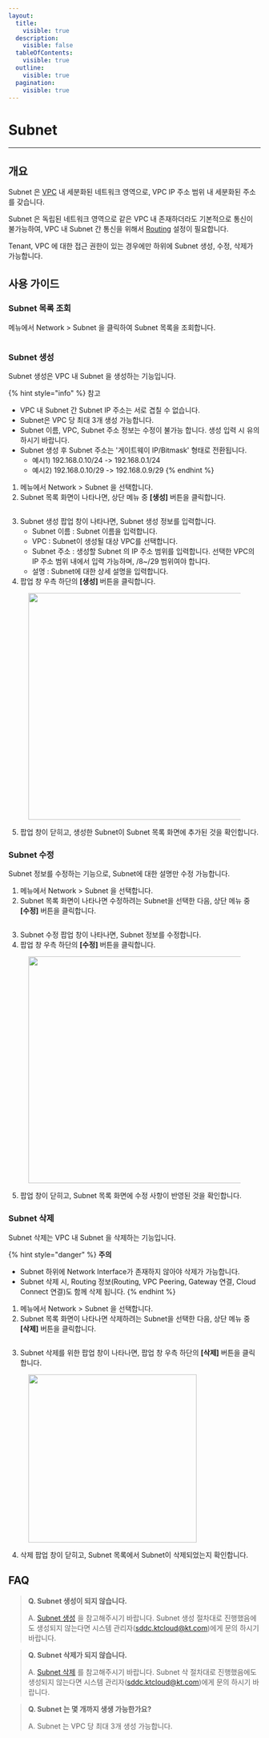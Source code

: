 ```yaml
---
layout:
  title:
    visible: true
  description:
    visible: false
  tableOfContents:
    visible: true
  outline:
    visible: true
  pagination:
    visible: true
---
```


# Subnet

***

## 개요

Subnet 은 [VPC](vpc.md) 내 세분화된 네트워크 영역으로, VPC IP 주소 범위 내 세분화된 주소를 갖습니다.

Subnet 은 독립된 네트워크 영역으로 같은 VPC 내 존재하더라도 기본적으로 통신이 불가능하여, VPC 내 Subnet 간 통신을 위해서 [Routing](routing.md) 설정이 필요합니다.

Tenant, VPC 에 대한 접근 권한이 있는 경우에만 하위에 Subnet 생성, 수정, 삭제가 가능합니다.

## 사용 가이드

### Subnet 목록 조회

메뉴에서 Network > Subnet 을 클릭하여 Subnet 목록을 조회합니다.&#x20;

<figure><img src="../.gitbook/assets/image (2).png" alt=""><figcaption></figcaption></figure>

### Subnet 생성

Subnet 생성은 VPC 내 Subnet 을 생성하는 기능입니다.

{% hint style="info" %}
참고

* VPC 내 Subnet 간 Subnet IP 주소는 서로 겹칠 수 없습니다.
* Subnet은 VPC 당 최대 3개 생성 가능합니다.
* Subnet 이름, VPC, Subnet 주소 정보는 수정이 불가능 합니다. 생성 입력 시 유의하시기 바랍니다.
* Subnet 생성 후 Subnet 주소는 '게이트웨이 IP/Bitmask' 형태로 전환됩니다.
  * 예시1) 192.168.0.10/24 -> 192.168.0.1/24
  * 예시2) 192.168.0.10/29 -> 192.168.0.9/29
{% endhint %}

1. 메뉴에서 Network > Subnet 을 선택합니다.
2. Subnet 목록 화면이 나타나면, 상단 메뉴 중 **\[생성]** 버튼을 클릭합니다.

<figure><img src="../.gitbook/assets/image (3).png" alt=""><figcaption></figcaption></figure>

3. Subnet 생성 팝업 창이 나타나면, Subnet 생성 정보를 입력합니다.
   * Subnet 이름 : Subnet 이름을 입력합니다.
   * VPC : Subnet이 생성될 대상 VPC를 선택합니다.
   * Subnet 주소 : 생성할 Subnet 의 IP 주소 범위를 입력합니다. 선택한 VPC의 IP 주소 범위 내에서 입력 가능하며, /8\~/29 범위여야 합니다.
   * 설명 : Subnet에 대한 상세 설명을 입력합니다.
4. 팝업 창 우측 하단의 **\[생성]** 버튼을 클릭합니다.

<figure><img src="../.gitbook/assets/image (8).png" alt="" width="453"><figcaption></figcaption></figure>

5. 팝업 창이 닫히고, 생성한 Subnet이 Subnet 목록 화면에 추가된 것을 확인합니다.

### Subnet 수정

Subnet 정보를 수정하는 기능으로, Subnet에 대한 설명만 수정 가능합니다.

1. 메뉴에서 Network > Subnet 을 선택합니다.
2. Subnet 목록 화면이 나타나면 수정하려는 Subnet을 선택한 다음, 상단 메뉴 중 **\[수정]** 버튼을 클릭합니다.

<figure><img src="../.gitbook/assets/image (4).png" alt=""><figcaption></figcaption></figure>

3. Subnet 수정 팝업 창이 나타나면, Subnet 정보를 수정합니다.
4. 팝업 창 우측 하단의 **\[수정]** 버튼을 클릭합니다.

<figure><img src="../.gitbook/assets/image (7).png" alt="" width="453"><figcaption></figcaption></figure>

5. 팝업 창이 닫히고, Subnet 목록 화면에 수정 사항이 반영된 것을 확인합니다.

### Subnet 삭제

Subnet 삭제는 VPC 내 Subnet 을 삭제하는 기능입니다.

{% hint style="danger" %}
**주의**

* Subnet 하위에 Network Interface가 존재하지 않아야 삭제가 가능합니다.
* Subnet 삭제 시, Routing 정보(Routing, VPC Peering, Gateway 연결, Cloud Connect 연결)도 함께 삭제 됩니다.
{% endhint %}

1. 메뉴에서 Network > Subnet 을 선택합니다.
2. Subnet 목록 화면이 나타나면 삭제하려는 Subnet을 선택한 다음, 상단 메뉴 중 **\[삭제]** 버튼을 클릭합니다.

<figure><img src="../.gitbook/assets/image (5).png" alt=""><figcaption></figcaption></figure>

3. Subnet 삭제를 위한 팝업 창이 나타나면, 팝업 창 우측 하단의 **\[삭제]** 버튼을 클릭합니다.

<figure><img src="../.gitbook/assets/image (6).png" alt="" width="336"><figcaption></figcaption></figure>

4. 삭제 팝업 창이 닫히고, Subnet 목록에서 Subnet이 삭제되었는지 확인합니다.

## FAQ

> **Q. Subnet 생성이 되지 않습니다.**
>
> A. [Subnet 생성](subnet.md#subnet) 을 참고해주시기 바랍니다. Subnet 생성 절차대로 진행했음에도 생성되지 않는다면 시스템 관리자(sddc.ktcloud@kt.com)에게 문의 하시기 바랍니다.

> **Q. Subnet 삭제가 되지 않습니다.**
>
> A. [Subnet 삭제](subnet.md#subnet-2) 를 참고해주시기 바랍니다. Subnet 삭 절차대로 진행했음에도 생성되지 않는다면  시스템 관리자(sddc.ktcloud@kt.com)에게 문의 하시기 바랍니다.

> **Q. Subnet 는 몇 개까지 생생 가능한가요?**
>
> A. Subnet 는 VPC 당 최대 3개 생성 가능합니다.
